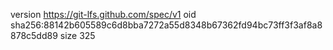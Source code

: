version https://git-lfs.github.com/spec/v1
oid sha256:88142b605589c6d8bba7272a55d8348b67362fd94bc73ff3f3af8a8878c5dd89
size 325

